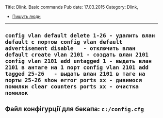 Title: Dlink. Basic commands
Pub date: 17.03.2015
Category: Dlink, 

* <a title="Пишуть люди" href="http://www.skleroznik.in.ua/2013/08/17/nastrojka-vlan-na-kommutatorax-d-link/" target="_blank" rel="noopener">Пишуть люди</a>

-----

`config vlan default delete 1-26 - удалить влан default с портов
config vlan default advertisement disable   - отключить влан default
create vlan 2101 - создать влан 2101
config vlan 2101 add untagged 1 - выдать влан 2101 в антаге на 1 порт
config vlan 2101 add tagged 25-26   - выдать влан 2101 в таге на порты 25-26
show error ports xx - дивимося помилки
clear counters ports xx - очистка помилок`
-----
**Файл конфігурції для бекапа:**
`c:/config.cfg`
-----